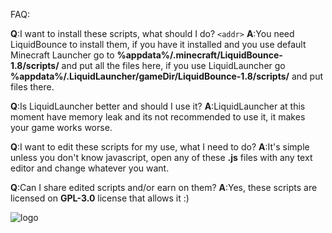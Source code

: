 FAQ:

**Q**:I want to install these scripts, what should I do?
`<addr>` **A**:You need LiquidBounce to install them, if you have it installed and you use default Minecraft Launcher go to **%appdata%/.minecraft/LiquidBounce-1.8/scripts/** and put all the files here, if you use LiquidLauncher go **%appdata%/.LiquidLauncher/gameDir/LiquidBounce-1.8/scripts/** and put files there.

**Q**:Is LiquidLauncher better and should I use it?
**A**:LiquidLauncher at this moment have memory leak and its not recommended to use it, it makes your game works worse.

**Q**:I want to edit these scripts for my use, what I need to do?
**A**:It's simple unless you don't know javascript, open any of these **.js** files with any text editor and change whatever you want.

**Q**:Can I share edited scripts and/or earn on them?
**A**:Yes, these scripts are licensed on **GPL-3.0** license that allows it :)

![logo](https://camo.githubusercontent.com/178f507cf5a20c9bb3868f5bf72958d2a4351b2d/68747470733a2f2f696d6775722e636f6d2f6f4e50445368752e706e67)
